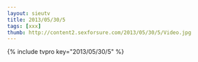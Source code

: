 ```yaml
--- 
layout: sieutv
title: 2013/05/30/5
tags: [xxx]
thumb: http://content2.sexforsure.com/2013/05/30/5/Video.jpg
---
```

{% include tvpro key="2013/05/30/5" %} 
